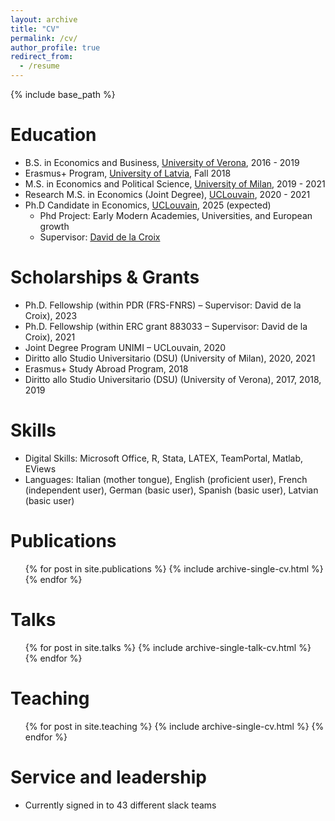 ```yaml
---
layout: archive
title: "CV"
permalink: /cv/
author_profile: true
redirect_from:
  - /resume
---
```


{% include base_path %}

Education
======
* B.S. in Economics and Business, [University of Verona](https://www.univr.it/home), 2016 - 2019
* Erasmus+ Program, [University of Latvia](https://www.lu.lv/en/), Fall 2018
* M.S. in Economics and Political Science, [University of Milan](https://www.unimi.it/en), 2019 - 2021
* Research M.S. in Economics (Joint Degree), [UCLouvain](https://uclouvain.be/en/faculties/espo/esl/research-master-in-economics-120.html), 2020 - 2021
* Ph.D Candidate in Economics, [UCLouvain](https://uclouvain.be/en/faculties/espo/esl/ph-d-esl.html), 2025 (expected)
    * Phd Project: Early Modern Academies, Universities, and European growth
    * Supervisor: [David de la Croix](https://perso.uclouvain.be/david.delacroix/)

Scholarships & Grants
======
* Ph.D. Fellowship (within PDR (FRS-FNRS) – Supervisor: David de la Croix), 2023
* Ph.D. Fellowship (within ERC grant 883033 – Supervisor: David de la Croix), 2021
* Joint Degree Program UNIMI – UCLouvain, 2020
* Diritto allo Studio Universitario (DSU) (University of Milan), 2020, 2021
* Erasmus+ Study Abroad Program, 2018
* Diritto allo Studio Universitario (DSU) (University of Verona), 2017, 2018, 2019 

Skills
======
* Digital Skills: Microsoft Office, R, Stata, LATEX, TeamPortal, Matlab, EViews
* Languages: Italian (mother tongue), English (proficient user), French (independent user), German (basic
user), Spanish (basic user), Latvian (basic user)

Publications
======
  <ul>{% for post in site.publications %}
    {% include archive-single-cv.html %}
  {% endfor %}</ul>
  
Talks
======
  <ul>{% for post in site.talks %}
    {% include archive-single-talk-cv.html %}
  {% endfor %}</ul>
  
Teaching
======
  <ul>{% for post in site.teaching %}
    {% include archive-single-cv.html %}
  {% endfor %}</ul>
  
Service and leadership
======
* Currently signed in to 43 different slack teams
